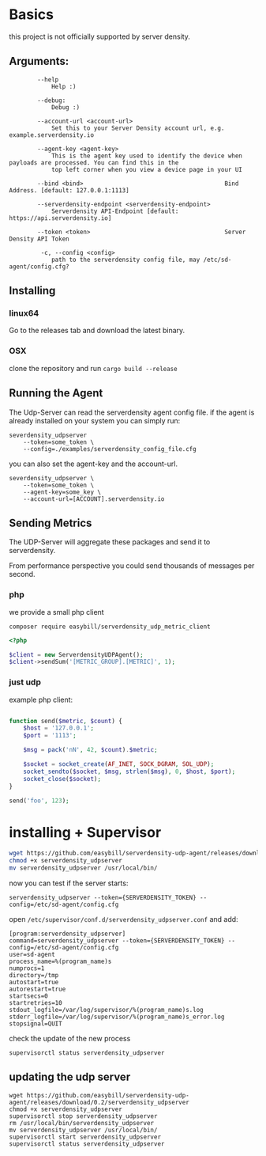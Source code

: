 # Basics

this project is not officially supported by server density.

## Arguments:

```
        --help
            Help :)

        --debug:
            Debug :)

        --account-url <account-url>
            Set this to your Server Density account url, e.g. example.serverdensity.io

        --agent-key <agent-key>
            This is the agent key used to identify the device when payloads are processed. You can find this in the
            top left corner when you view a device page in your UI

        --bind <bind>                                        Bind Address. [default: 127.0.0.1:1113]

        --serverdensity-endpoint <serverdensity-endpoint>
            Serverdensity API-Endpoint [default: https://api.serverdensity.io]

        --token <token>                                      Server Density API Token

         -c, --config <config>
            path to the serverdensity config file, may /etc/sd-agent/config.cfg?
```


## Installing

### linux64
Go to the releases tab and download the latest binary.

### OSX
clone the repository and run `cargo build --release`

## Running the Agent

The Udp-Server can read the serverdensity agent config file.
if the agent is already installed on your system you can simply run:

```
severdensity_udpserver
    --token=some_token \
    --config=./examples/serverdensity_config_file.cfg

```

you can also set the agent-key and the account-url.

```
severdensity_udpserver \
    --token=some_token \
    --agent-key=some_key \
    --account-url=[ACCOUNT].serverdensity.io
```

## Sending Metrics

The UDP-Server will aggregate these packages and send it to serverdensity.

From performance perspective you could send thousands of messages per second.


### php

we provide a small php client

```
composer require easybill/serverdensity_udp_metric_client
```

```php
<?php

$client = new ServerdensityUDPAgent();
$client->sendSum('[METRIC_GROUP].[METRIC]', 1);
```

### just udp

example php client:

```php

function send($metric, $count) {
    $host = '127.0.0.1';
    $port = '1113';

    $msg = pack('nN', 42, $count).$metric;

    $socket = socket_create(AF_INET, SOCK_DGRAM, SOL_UDP);
    socket_sendto($socket, $msg, strlen($msg), 0, $host, $port);
    socket_close($socket);
}

send('foo', 123);

```

# installing + Supervisor

```bash
wget https://github.com/easybill/serverdensity-udp-agent/releases/download/0.2/serverdensity_udpserver
chmod +x serverdensity_udpserver
mv serverdensity_udpserver /usr/local/bin/
```

now you can test if the server starts:

```
serverdensity_udpserver --token={SERVERDENSITY_TOKEN} --config=/etc/sd-agent/config.cfg
```


open `/etc/supervisor/conf.d/serverdensity_udpserver.conf` and add:

```
[program:serverdensity_udpserver]
command=serverdensity_udpserver --token={SERVERDENSITY_TOKEN} --config=/etc/sd-agent/config.cfg
user=sd-agent
process_name=%(program_name)s
numprocs=1
directory=/tmp
autostart=true
autorestart=true
startsecs=0
startretries=10
stdout_logfile=/var/log/supervisor/%(program_name)s.log
stderr_logfile=/var/log/supervisor/%(program_name)s_error.log
stopsignal=QUIT
```

check the update of the new process

`supervisorctl status serverdensity_udpserver`


## updating the udp server

```
wget https://github.com/easybill/serverdensity-udp-agent/releases/download/0.2/serverdensity_udpserver
chmod +x serverdensity_udpserver
supervisorctl stop serverdensity_udpserver
rm /usr/local/bin/serverdensity_udpserver
mv serverdensity_udpserver /usr/local/bin/
supervisorctl start serverdensity_udpserver
supervisorctl status serverdensity_udpserver
```
